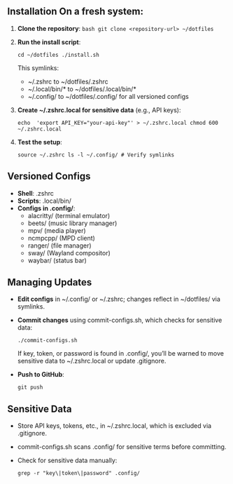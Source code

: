 
## Installation On a fresh system: 

1. **Clone the repository**: ```bash git clone <repository-url> ~/dotfiles```

2.  **Run the install script**:
    
    `cd ~/dotfiles ./install.sh`
    
    This symlinks:
    -   ~/.zshrc to ~/dotfiles/.zshrc
    -   ~/.local/bin/* to ~/dotfiles/.local/bin/*
    -   ~/.config/<app> to ~/dotfiles/.config/<app> for all versioned configs
3.  **Create ~/.zshrc.local for sensitive data** (e.g., API keys):
    
    `echo  'export API_KEY="your-api-key"' > ~/.zshrc.local chmod 600 ~/.zshrc.local`
    
4.  **Test the setup**:

    `source ~/.zshrc ls -l ~/.config/ # Verify symlinks`
    

## Versioned Configs

-   **Shell**: .zshrc
-   **Scripts**: .local/bin/
-   **Configs in .config/**:
    -   alacritty/ (terminal emulator)
    -   beets/ (music library manager)
    -   mpv/ (media player)
    -   ncmpcpp/ (MPD client)
    -   ranger/ (file manager)
    -   sway/ (Wayland compositor)
    -   waybar/ (status bar)

## Managing Updates

-   **Edit configs** in ~/.config/ or ~/.zshrc; changes reflect in ~/dotfiles/ via symlinks.
-   **Commit changes** using commit-configs.sh, which checks for sensitive data:

    `./commit-configs.sh`
    
    If key, token, or password is found in .config/, you’ll be warned to move sensitive data to ~/.zshrc.local or update .gitignore.
-   **Push to GitHub**:

    `git push`
    

## Sensitive Data

-   Store API keys, tokens, etc., in ~/.zshrc.local, which is excluded via .gitignore.
-   commit-configs.sh scans .config/ for sensitive terms before committing.
-   Check for sensitive data manually:

    `grep -r "key\|token\|password" .config/`
    
